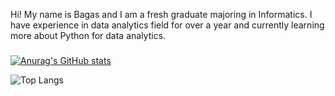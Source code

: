 <p align="left">Hi! My name is Bagas and I am a fresh graduate majoring in Informatics. I have experience in data analytics field for over a year and currently learning more about Python for data analytics.</p>

###
[![Anurag's GitHub stats](https://github-readme-stats.vercel.app/api?username=rzkybagaskara)](https://github.com/anuraghazra/github-readme-stats)

![Top Langs](https://github-readme-stats.vercel.app/api/top-langs/?username=rzkybagaskara&layout=compact)
###

